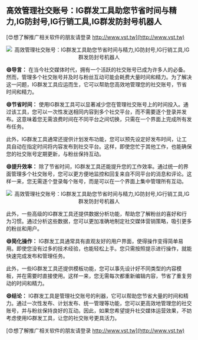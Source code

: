 ## **高效管理社交账号：IG群发工具助您节省时间与精力,IG防封号,IG行销工具,IG群发防封号机器人**

[😍想了解推广相关软件的朋友请登录 http://www.vst.tw](http://www.vst.tw)

 <center><img src="https://vst.tw/MP4/tuiguang/png/2.png" alt="高效管理社交账号：IG群发工具助您节省时间与精力,IG防封号,IG行销工具,IG群发防封号机器人"></center>

**😄导言：**
在当今社交媒体时代，拥有一个活跃的社交账号已成为许多人的必备。然而，管理多个社交账号并及时与粉丝互动可能会耗费大量时间和精力。为了解决这一问题，IG群发工具应运而生，它可以帮助您高效地管理您的社交账号，节省时间和精力。

**😄节省时间：**
使用IG群发工具可以显著减少您在管理社交账号上的时间投入。通过该工具，您可以一次性发送相同内容到多个社交平台，而不需要逐个登录并发布。这意味着您无需浪费时间在不同平台之间切换，只需在一个界面上完成所有发布任务。

此外，IG群发工具通常还提供计划发布功能，您可以预先设定好发布时间，让工具自动在指定时间将内容发布到社交平台。这样，即使您忙于其他工作，也能确保您的社交账号定期更新，与粉丝保持互动。

**😄提升效率：**
除了节省时间，IG群发工具还能提升您的工作效率。通过统一的界面管理多个社交账号，您可以更方便地监控和回复来自不同平台的消息和评论。这样一来，您无需逐个登录每个账号，而是可以在一个界面上集中管理所有互动。

 <center><img src="https://vst.tw/MP4/tuiguang/png/7.png" alt="高效管理社交账号：IG群发工具助您节省时间与精力,IG防封号,IG行销工具,IG群发防封号机器人"></center>

此外，一些高级的IG群发工具还提供数据分析功能，帮助您了解粉丝的喜好和行为习惯。通过分析这些数据，您可以更加准确地制定社交媒体营销策略，吸引更多的粉丝和用户。

**😄简化操作：**
IG群发工具通常具有直观友好的用户界面，使得操作变得简单易用。即使您没有过多的技术经验，也能轻松上手。您只需按照提示进行操作，就能快速完成发布和管理任务。

此外，一些IG群发工具还提供模板功能，您可以事先设计好不同类型的内容模板，并在需要时直接使用。这样一来，您无需每次都重新编辑内容，节省了重复劳动的时间和精力。

**😄结论：**
IG群发工具是管理社交账号的利器，它可以帮助您节省大量的时间和精力。通过一次性发布、计划发布、统一管理等功能，您可以更高效地管理您的社交账号，并与粉丝保持良好的互动。因此，如果您希望提升社交媒体运营效果，不妨考虑使用IG群发工具，让您的社交账号更具活力。

[😍想了解推广相关软件的朋友请登录 http://www.vst.tw](http://www.vst.tw)



